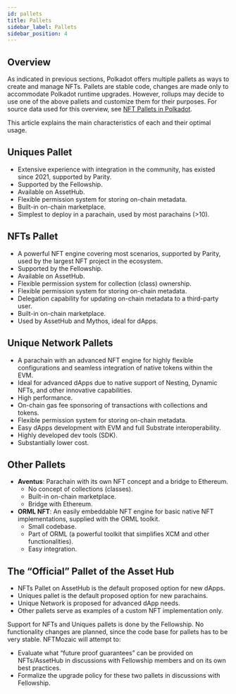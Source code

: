 ```yaml
---
id: pallets
title: Pallets
sidebar_label: Pallets
sidebar_position: 4
---
```


## Overview

As indicated in previous sections, Polkadot offers multiple pallets as ways to create and manage NFTs. Pallets are stable code, changes are made only to accommodate Polkadot runtime upgrades. However, rollups may decide to use one of the above pallets and customize them for their purposes. For source data used for this overview, see [NFT Pallets in Polkadot](#).

This article explains the main characteristics of each and their optimal usage.

## Uniques Pallet

- Extensive experience with integration in the community, has existed since 2021, supported by Parity.
- Supported by the Fellowship.
- Available on AssetHub.
- Flexible permission system for storing on-chain metadata.
- Built-in on-chain marketplace.
- Simplest to deploy in a parachain, used by most parachains (>10).

## NFTs Pallet

- A powerful NFT engine covering most scenarios, supported by Parity, used by the largest NFT project in the ecosystem.
- Supported by the Fellowship.
- Available on AssetHub.
- Flexible permission system for collection (class) ownership.
- Flexible permission system for storing on-chain metadata.
- Delegation capability for updating on-chain metadata to a third-party user.
- Built-in on-chain marketplace.
- Used by AssetHub and Mythos, ideal for dApps.

## Unique Network Pallets

- A parachain with an advanced NFT engine for highly flexible configurations and seamless integration of native tokens within the EVM.
- Ideal for advanced dApps due to native support of Nesting, Dynamic NFTs, and other innovative capabilities.
- High performance.
- On-chain gas fee sponsoring of transactions with collections and tokens.
- Flexible permission system for storing on-chain metadata.
- Easy dApps development with EVM and full Substrate interoperability.
- Highly developed dev tools (SDK).
- Substantially lower cost.

## Other Pallets

- **Aventus**: Parachain with its own NFT concept and a bridge to Ethereum.
  - No concept of collections (classes).
  - Built-in on-chain marketplace.
  - Bridge with Ethereum.
- **ORML NFT**: An easily embeddable NFT engine for basic native NFT implementations, supplied with the ORML toolkit.
  - Small codebase.
  - Part of ORML (a powerful toolkit that simplifies XCM and other functionalities).
  - Easy integration.

## The “Official” Pallet of the Asset Hub

- NFTs Pallet on AssetHub is the default proposed option for new dApps.
- Uniques pallet is the default proposed option for new parachains.
- Unique Network is proposed for advanced dApp needs.
- Other pallets serve as examples of a custom NFT implementation only.

Support for NFTs and Uniques pallets is done by the Fellowship. No functionality changes are planned, since the code base for pallets has to be very stable. NFTMozaic will attempt to:

- Evaluate what “future proof guarantees” can be provided on NFTs/AssetHub in discussions with Fellowship members and on its own best practices.
- Formalize the upgrade policy for these two pallets in discussions with Fellowship.
